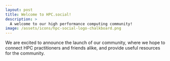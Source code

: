 ```yaml
---
layout: post
title: Welcome to HPC.social!
description: >
  A welcome to our high performance computing community!
image: /assets/icons/hpc-social-logo-chalkboard.png
---
```


We are excited to announce the launch of our community, where we hope to connect
HPC practitioners and friends alike, and provide useful resources for the community.
